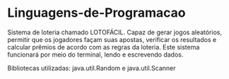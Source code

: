 # Linguagens-de-Programacao 

Sistema de loteria chamado LOTOFÁCIL. Capaz de gerar jogos aleatórios, permitir que os jogadores façam
suas apostas, verificar os resultados e calcular prêmios de acordo com as regras da loteria. Este
sistema funcionará por meio do terminal, lendo e escrevendo dados.

Bibliotecas utilizadas: java.util.Random e java.util.Scanner
